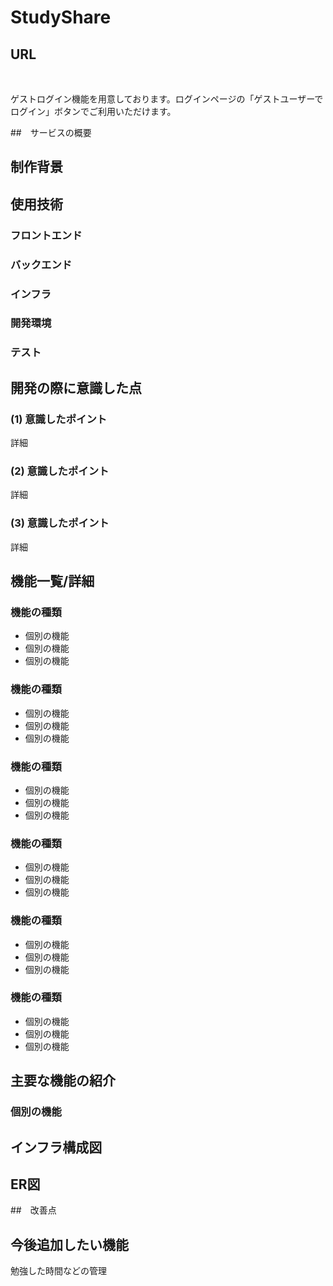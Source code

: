 # StudyShare
   <!-- 画像を貼り付け -->

## URL
<!-- URLの貼り付け --><br>
ゲストログイン機能を用意しております。ログインページの「ゲストユーザーでログイン」ボタンでご利用いただけます。

##　サービスの概要
<!-- サービスの概要を入力 -->

## 制作背景
<!-- 制作背景を入力 -->

## 使用技術

### フロントエンド

### バックエンド

### インフラ

### 開発環境
<!-- githubもここに記述 -->

### テスト

## 開発の際に意識した点

### (1) 意識したポイント

詳細

### (2) 意識したポイント

詳細
### (3) 意識したポイント

詳細

## 機能一覧/詳細

### 機能の種類
- 個別の機能
- 個別の機能
- 個別の機能

### 機能の種類
- 個別の機能
- 個別の機能
- 個別の機能

### 機能の種類
- 個別の機能
- 個別の機能
- 個別の機能

### 機能の種類
- 個別の機能
- 個別の機能
- 個別の機能

### 機能の種類
- 個別の機能
- 個別の機能
- 個別の機能

### 機能の種類
- 個別の機能
- 個別の機能
- 個別の機能


## 主要な機能の紹介

### 個別の機能
<!-- 写真の貼り付け -->


## インフラ構成図

## ER図

##　改善点

## 今後追加したい機能
勉強した時間などの管理






